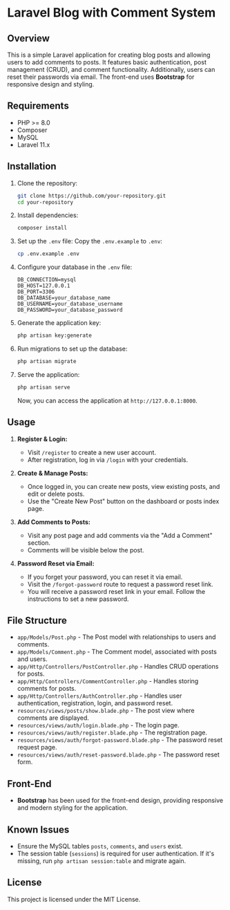 # Laravel Blog with Comment System

## Overview
This is a simple Laravel application for creating blog posts and allowing users to add comments to posts. It features basic authentication, post management (CRUD), and comment functionality. Additionally, users can reset their passwords via email. The front-end uses **Bootstrap** for responsive design and styling.

## Requirements
- PHP >= 8.0
- Composer
- MySQL
- Laravel 11.x

## Installation

1. Clone the repository:
    ```bash
    git clone https://github.com/your-repository.git
    cd your-repository
    ```

2. Install dependencies:
    ```bash
    composer install
    ```

3. Set up the `.env` file:
    Copy the `.env.example` to `.env`:
    ```bash
    cp .env.example .env
    ```

4. Configure your database in the `.env` file:
    ```env
    DB_CONNECTION=mysql
    DB_HOST=127.0.0.1
    DB_PORT=3306
    DB_DATABASE=your_database_name
    DB_USERNAME=your_database_username
    DB_PASSWORD=your_database_password
    ```

5. Generate the application key:
    ```bash
    php artisan key:generate
    ```

6. Run migrations to set up the database:
    ```bash
    php artisan migrate
    ```

7. Serve the application:
    ```bash
    php artisan serve
    ```

    Now, you can access the application at `http://127.0.0.1:8000`.

## Usage

1. **Register & Login:**
   - Visit `/register` to create a new user account.
   - After registration, log in via `/login` with your credentials.

2. **Create & Manage Posts:**
   - Once logged in, you can create new posts, view existing posts, and edit or delete posts.
   - Use the "Create New Post" button on the dashboard or posts index page.

3. **Add Comments to Posts:**
   - Visit any post page and add comments via the "Add a Comment" section.
   - Comments will be visible below the post.

4. **Password Reset via Email:**
   - If you forget your password, you can reset it via email.
   - Visit the `/forgot-password` route to request a password reset link.
   - You will receive a password reset link in your email. Follow the instructions to set a new password.

## File Structure
- `app/Models/Post.php` - The Post model with relationships to users and comments.
- `app/Models/Comment.php` - The Comment model, associated with posts and users.
- `app/Http/Controllers/PostController.php` - Handles CRUD operations for posts.
- `app/Http/Controllers/CommentController.php` - Handles storing comments for posts.
- `app/Http/Controllers/AuthController.php` - Handles user authentication, registration, login, and password reset.
- `resources/views/posts/show.blade.php` - The post view where comments are displayed.
- `resources/views/auth/login.blade.php` - The login page.
- `resources/views/auth/register.blade.php` - The registration page.
- `resources/views/auth/forgot-password.blade.php` - The password reset request page.
- `resources/views/auth/reset-password.blade.php` - The password reset form.

## Front-End
- **Bootstrap** has been used for the front-end design, providing responsive and modern styling for the application.

## Known Issues
- Ensure the MySQL tables `posts`, `comments`, and `users` exist.
- The session table (`sessions`) is required for user authentication. If it's missing, run `php artisan session:table` and migrate again.

## License
This project is licensed under the MIT License.
